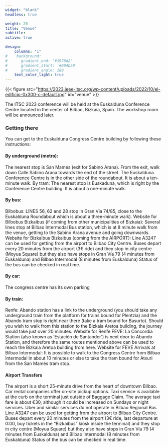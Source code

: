 ```yaml
---
widget: "blank"
headless: true

weight: 20
title: "Venue"
subtitle:
active: true

design:
    columns: "1"
#    background:
#      gradient_end: '#1976d2'
#      gradient_start: '#004ba0'
#      gradient_angle: 180
    text_color_light: true
---
```

{{< figure src="https://2023.ieee-itsc.org/wp-content/uploads/2022/10/el-edificio-0x300-c-default.jpg" id="venue" >}}

The ITSC 2023 conference will be held at the Euskalduna Conference Centre located in the center of Bilbao, Bizkaia, Spain.
The workshop room will be announced later. 

### Getting there
You can get to the Euskalduna Congress Centre building by following these instructions:

#### By underground (metro): 
The nearest stop is San Mamés (exit for Sabino Arana). From the exit, walk down Calle Sabino Arana towards the end of the street. The Euskalduna Conference Centre is in the other side of the roundabout. It is about a ten-minute walk.
By tram: The nearest stop is Euskaduna, which is right by the Conference Centre building. It is about a one-minute walk.
#### By bus:
Bilbobus: LINES 56, 62 and 28 stop in Gran Via 74/85, close to the Euskalduna Roundabout which is about a three-minute walk).
Website for Bilbobus
Bizkaibus (if coming from other municipalities of Bizkaia): Several lines stop at Bilbao Intermodal Bus station, which is at 8 minute walk from the venue, getting to the Sabino Arana avenue and going downwards.
Website for Bizkaibus
Bizkaibus (coming from the AIRPORT): Line A3247 can be used for getting from the airport to Bilbao City Centre. Buses depart every 20 minutes from the airport (3€ ride) and they stop in city centre (Moyua Square) but they also have stops in Gran Vía 79 (4 minutes from Euskalduna) and Bilbao Intermodal (8 minutes from Euskalduna) Status of the bus can be checked in real time.
#### By car: 
The congress centre has its own parking
#### By train:
Renfe: Abando station has a link to the underground (you should take any underground train from the platform for trains bound for Plentzia) and the Abando tram stop is right near there (take a tram bound for Basurto). Should you wish to walk from this station to the Bizkaia Aretoa building, the journey would take just over 20 minutes.
Website for Renfe
FEVE: La Concordia Station (also known as ‘Estación de Santander’) is next door to Abando Station, and therefore the same routes mentioned above can be used to reach the Bizkaia Aretoa building from here.
Website for FEVE
Arrivals at Bilbao Intermodal: It is possible to walk to the Congress Centre from Bilbao Intermodal in about 10 minutes or else to take the tram bound for Atxuri from the San Mamés tram stop.
#### Airport Transfers
The airport is a short 25-minute drive from the heart of downtown Bilbao.
Car rental companies offer on-site pickup options.
Taxi service is available at the curb on the terminal just outside of Baggage Claim. The average taxi fare is about €30, although it could be increased on Sundays or night services.
Uber and similar services do not operate in Bilbao
Regional Bus Line A3247 can be used for getting from the airport to Bilbao City Centre. Buses depart every 20 minutes from the airport (3€ ride, last departure at 0:00, buy tickets in the “Bizkaibus” kiosk inside the terminal) and they stop in city centre (Moyua Square) but they also have stops in Gran Vía 79 (4 minutes from Euskalduna) and Bilbao Intermodal (8 minutes from Euskalduna) Status of the bus can be checked in real time.
